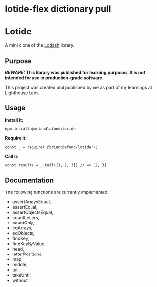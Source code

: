 # lotide-flex dictionary pull

# Lotide

A mini clone of the [Lodash](https://lodash.com) library.

## Purpose

**_BEWARE:_ This library was published for learning purposes. It is _not_ intended for use in production-grade software.**

This project was created and published by me as part of my learnings at Lighthouse Labs. 

## Usage

**Install it:**

`npm install @briandlafond/lotide`

**Require it:**

`const _ = require('@briandlafond/lotide');`

**Call it:**

`const results = _.tail([1, 2, 3]) // => [2, 3]`

## Documentation

The following functions are currently implemented:

* assertArraysEqual,
* assertEqual,
* assertObjectsEqual,
* countLetters,
* countOnly,
* eqArrays,
* eqObjects,
* findKey,
* findKeyByValue,
* head,
* letterPositions,
* map,
* middle,
* tail,
* takeUntil,
* without